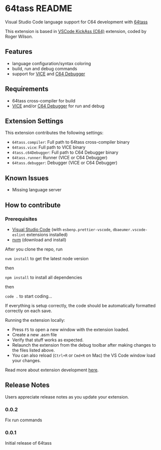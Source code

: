 # 64tass README

Visual Studio Code language support for C64 development with [64tass](http://tass64.sourceforge.net/)

This extension is based in [VSCode KickAss (C64)](https://github.com/CaptainJiNX/vscode-kickass-c64) extension, coded by Roger Wilson.

## Features

- language configuration/syntax coloring
- build, run and debug commands
- support for [VICE](http://vice-emu.sourceforge.net/) and [C64 Debugger](https://c64-debugger.sourceforge.io/)

## Requirements

- 64tass cross-compiler for build
- [VICE](http://vice-emu.sourceforge.net/) and/or [C64 Debugger](https://c64-debugger.sourceforge.io/) for run and debug

## Extension Settings

This extension contributes the following settings:

- `64tass.compiler`: Full path to 64tass cross-compiler binary
- `64tass.vice`: Full path to VICE binary
- `4tass.c64Debugger`: Full path to C64 Debugger binary
- `64tass.runner`: Runner (VICE or C64 Debugger)
- `64tass.debugger`: Debugger (VICE or C64 Debugger)

## Known Issues

- Missing language server

## How to contribute

### Prerequisites

- [Visual Studio Code](https://code.visualstudio.com/) (with `esbenp.prettier-vscode`, `dbaeumer.vscode-eslint` extensions installed)
- [nvm](https://github.com/creationix/nvm) (download and install)

After you clone the repo, run

`nvm install` to get the latest node version

then

`npm install` to install all dependencies

then

`code .` to start coding...

If everything is setup correctly, the code should be automatically formatted correctly on each save.

Running the extension locally:

- Press `F5` to open a new window with the extension loaded.
- Create a new .asm file
- Verify that stuff works as expected.
- Relaunch the extension from the debug toolbar after making changes to the files listed above.
- You can also reload (`Ctrl+R` or `Cmd+R` on Mac) the VS Code window load your changes.

Read more about extension development [here](https://code.visualstudio.com/api).

## Release Notes

Users appreciate release notes as you update your extension.

### 0.0.2

Fix run commands

### 0.0.1

Initial release of 64tass
